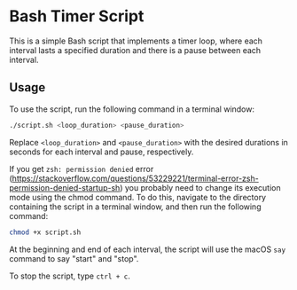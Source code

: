 # Bash Timer Script
This is a simple Bash script that implements a timer loop, where each interval lasts a specified duration and there is a pause between each interval.

## Usage
To use the script, run the following command in a terminal window:

```bash
./script.sh <loop_duration> <pause_duration>
```

Replace `<loop_duration>` and `<pause_duration>` with the desired durations in seconds for each interval and pause, respectively.

If you get `zsh: permission denied` error (https://stackoverflow.com/questions/53229221/terminal-error-zsh-permission-denied-startup-sh) you probably need to change its execution mode using the chmod command. To do this, navigate to the directory containing the script in a terminal window, and then run the following command:

```bash
chmod +x script.sh
```

At the beginning and end of each interval, the script will use the macOS `say` command to say "start" and "stop".

To stop the script, type `ctrl + c`.
